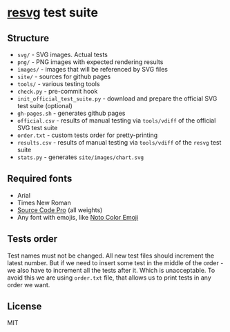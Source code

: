 # [resvg](https://github.com/RazrFalcon/resvg) test suite

## Structure

- `svg/` - SVG images. Actual tests
- `png/` - PNG images with expected rendering results
- `images/` - images that will be referenced by SVG files
- `site/` - sources for github pages
- `tools/` - various testing tools
- `check.py` - pre-commit hook
- `init_official_test_suite.py` - download and prepare the official SVG test suite (optional)
- `gh-pages.sh` - generates github pages
- `official.csv` - results of manual testing via `tools/vdiff` of the official SVG test suite
- `order.txt` - custom tests order for pretty-printing
- `results.csv` - results of manual testing via `tools/vdiff` of the `resvg` test suite
- `stats.py` - generates `site/images/chart.svg`

## Required fonts

- Arial
- Times New Roman
- [Source Code Pro](https://fonts.google.com/specimen/Source+Code+Pro) (all weights)
- Any font with emojis, like [Noto Color Emoji](https://www.google.com/get/noto/help/emoji/)

## Tests order

Test names must not be changed. All new test files should increment the latest number.
But if we need to insert some test in the middle of the order - we also have to increment
all the tests after it. Which is unacceptable. To avoid this we are using `order.txt` file,
that allows us to print tests in any order we want.

## License

MIT

